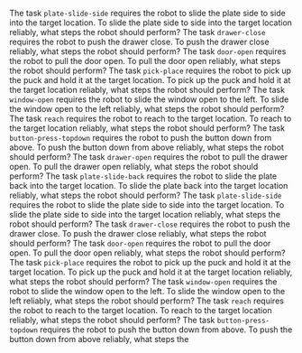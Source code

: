 
The task `plate-slide-side` requires the robot to slide the plate side to side into the target location.
To slide the plate side to side into the target location reliably, what steps the robot should perform?
The task `drawer-close` requires the robot to push the drawer close.
To push the drawer close reliably, what steps the robot should perform?
The task `door-open` requires the robot to pull the door open.
To pull the door open reliably, what steps the robot should perform?
The task `pick-place` requires the robot to pick up the puck and hold it at the target location.
To pick up the puck and hold it at the target location reliably, what steps the robot should perform?
The task `window-open` requires the robot to slide the window open to the left.
To slide the window open to the left reliably, what steps the robot should perform?
The task `reach` requires the robot to reach to the target location.
To reach to the target location reliably, what steps the robot should perform?
The task `button-press-topdown` requires the robot to push the button down from above.
To push the button down from above reliably, what steps the robot should perform?
The task `drawer-open` requires the robot to pull the drawer open.
To pull the drawer open reliably, what steps the robot should perform?
The task `plate-slide-back` requires the robot to slide the plate back into the target location.
To slide the plate back into the target location reliably, what steps the robot should perform?
The task `plate-slide-side` requires the robot to slide the plate side to side into the target location.
To slide the plate side to side into the target location reliably, what steps the robot should perform?
The task `drawer-close` requires the robot to push the drawer close.
To push the drawer close reliably, what steps the robot should perform?
The task `door-open` requires the robot to pull the door open.
To pull the door open reliably, what steps the robot should perform?
The task `pick-place` requires the robot to pick up the puck and hold it at the target location.
To pick up the puck and hold it at the target location reliably, what steps the robot should perform?
The task `window-open` requires the robot to slide the window open to the left.
To slide the window open to the left reliably, what steps the robot should perform?
The task `reach` requires the robot to reach to the target location.
To reach to the target location reliably, what steps the robot should perform?
The task `button-press-topdown` requires the robot to push the button down from above.
To push the button down from above reliably, what steps the